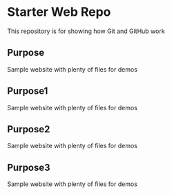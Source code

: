 # Starter Web Repo

This repository is for showing how Git and GitHub work

## Purpose

Sample website with plenty of files for demos

## Purpose1

Sample website with plenty of files for demos

## Purpose2

Sample website with plenty of files for demos

## Purpose3

Sample website with plenty of files for demos